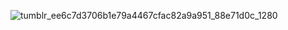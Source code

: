 ![tumblr_ee6c7d3706b1e79a4467cfac82a9a951_88e71d0c_1280](https://github.com/user-attachments/assets/4ad8f6f1-967c-4348-b413-d53356a1732a)
